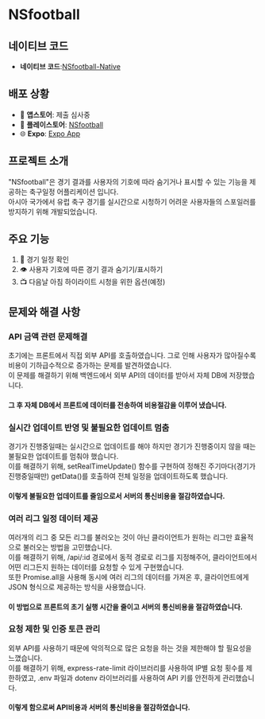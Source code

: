 # NSfootball

## 네이티브 코드
- **네이티브 코드**:[NSfootball-Native](https://github.com/ksaw1228/NSfootball-native)

## 배포 상황

- :apple: **앱스토어**: 제출 심사중
- :iphone: **플레이스토어**: [NSfootball](https://play.google.com/store/apps/details?id=com.dnals528.NSfootball)
- :globe_with_meridians: **Expo**: [Expo App](https://expo.dev/@dnals528/NSfootball)

## 프로젝트 소개

"NSfootball"은 경기 결과를 사용자의 기호에 따라 숨기거나 표시할 수 있는 기능을 제공하는 축구일정 어플리케이션 입니다.<br>
아시아 국가에서 유럽 축구 경기를 실시간으로 시청하기 어려운 사용자들의 스포일러를 방지하기 위해 개발되었습니다.

## 주요 기능

1. :calendar: 경기 일정 확인
2. :eye: 사용자 기호에 따른 경기 결과 숨기기/표시하기
3. :tv: 다음날 아침 하이라이트 시청을 위한 옵션(예정)

## 문제와 해결 사항
### API 금액 관련 문제해결
초기에는 프론트에서 직접 외부 API를 호출하였습니다. 그로 인해 사용자가 많아질수록 비용이 기하급수적으로 증가하는 문제를 발견하였습니다.<br>
이 문제를 해결하기 위해 백엔드에서 외부 API의 데이터를 받아서 자체 DB에 저장했습니다.<br>
#### 그 후 자체 DB에서 프론트에 데이터를 전송하여 비용절감을 이루어 냈습니다.
### 실시간 업데이트 반영 및 불필요한 업데이트 멈춤
경기가 진행중일때는 실시간으로 업데이트를 해야 하지만 경기가 진행중이지 않을 때는 불필요한 업데이트를 멈춰야 했습니다.<br>
이를 해결하기 위해, setRealTimeUpdate() 함수를 구현하여 정해진 주기마다(경기가 진행중일때만) getData()를 호출하여 전체 일정을 업데이트하도록 했습니다.<br>
#### 이렇게 불필요한 업데이트를 줄임으로서 서버의 통신비용을 절감하였습니다.
### 여러 리그 일정 데이터 제공
여러개의 리그 중 모든 리그를 불러오는 것이 아닌 클라이언트가 원하는 리그만 효율적으로 불러오는 방법을 고민했습니다.<br>
이를 해결하기 위해, /api/:id 경로에서 동적 경로로 리그를 지정해주어, 클라이언트에서 어떤 리그든지 원하는 데이터를 요청할 수 있게 구현했습니다.<br>
또한 Promise.all을 사용해 동시에 여러 리그의 데이터를 가져온 후, 클라이언트에게 JSON 형식으로 제공하는 방식을 사용했습니다.
#### 이 방법으로 프론트의 초기 실행 시간을 줄이고 서버의 통신비용을 절감하였습니다.
### 요청 제한 및 인증 토큰 관리
외부 API를 사용하기 때문에 악의적으로 많은 요청을 하는 것을 제한해야 할 필요성을 느꼈습니다.<br>
이를 해결하기 위해, express-rate-limit 라이브러리를 사용하여 IP별 요청 횟수를 제한하였고, .env 파일과 dotenv 라이브러리를 사용하여 API 키를 안전하게 관리했습니다.<br>
#### 이렇게 함으로써 API비용과 서버의 통신비용을 절감하였습니다.


